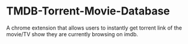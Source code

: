# TMDB-Torrent-Movie-Database
A chrome extension that allows users to instantly get torrent link of the movie/TV show they are currently browsing on imdb.
